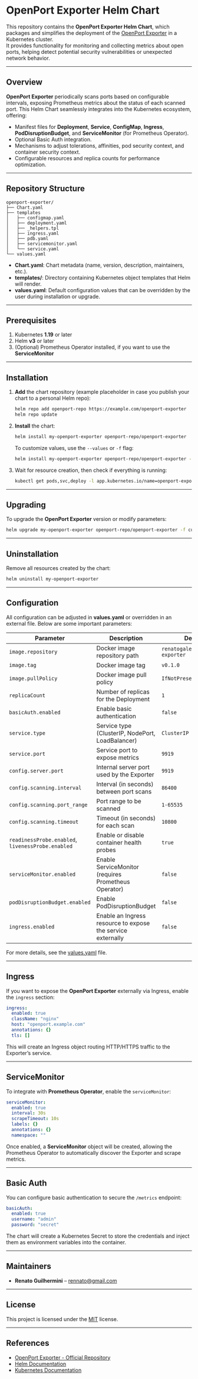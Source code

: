 # OpenPort Exporter Helm Chart

This repository contains the **OpenPort Exporter Helm Chart**, which packages and simplifies the deployment of the [OpenPort Exporter](https://github.com/renatogalera/openport-exporter) in a Kubernetes cluster.  
It provides functionality for monitoring and collecting metrics about open ports, helping detect potential security vulnerabilities or unexpected network behavior.

---

## Overview

**OpenPort Exporter** periodically scans ports based on configurable intervals, exposing Prometheus metrics about the status of each scanned port. This Helm Chart seamlessly integrates into the Kubernetes ecosystem, offering:

- Manifest files for **Deployment**, **Service**, **ConfigMap**, **Ingress**, **PodDisruptionBudget**, and **ServiceMonitor** (for Prometheus Operator).  
- Optional Basic Auth integration.  
- Mechanisms to adjust tolerations, affinities, pod security context, and container security context.  
- Configurable resources and replica counts for performance optimization.  

---

## Repository Structure

```plaintext
openport-exporter/
├── Chart.yaml
├── templates
│   ├── configmap.yaml
│   ├── deployment.yaml
│   ├── _helpers.tpl
│   ├── ingress.yaml
│   ├── pdb.yaml
│   ├── servicemonitor.yaml
│   └── service.yaml
└── values.yaml
```

- **Chart.yaml**: Chart metadata (name, version, description, maintainers, etc.).
- **templates/**: Directory containing Kubernetes object templates that Helm will render.
- **values.yaml**: Default configuration values that can be overridden by the user during installation or upgrade.

---

## Prerequisites

1. Kubernetes **1.19** or later  
2. Helm **v3** or later  
3. (Optional) Prometheus Operator installed, if you want to use the **ServiceMonitor**  

---

## Installation

1. **Add** the chart repository (example placeholder in case you publish your chart to a personal Helm repo):

   ```bash
   helm repo add openport-repo https://example.com/openport-exporter
   helm repo update
   ```

2. **Install** the chart:

   ```bash
   helm install my-openport-exporter openport-repo/openport-exporter
   ```

   To customize values, use the `--values` or `-f` flag:

   ```bash
   helm install my-openport-exporter openport-repo/openport-exporter -f custom-values.yaml
   ```

3. Wait for resource creation, then check if everything is running:

   ```bash
   kubectl get pods,svc,deploy -l app.kubernetes.io/name=openport-exporter
   ```

---

## Upgrading

To upgrade the **OpenPort Exporter** version or modify parameters:

```bash
helm upgrade my-openport-exporter openport-repo/openport-exporter -f custom-values.yaml
```

---

## Uninstallation

Remove all resources created by the chart:

```bash
helm uninstall my-openport-exporter
```

---

## Configuration

All configuration can be adjusted in **values.yaml** or overridden in an external file. Below are some important parameters:

| Parameter                                       | Description                                                                                        | Default                          |
|-------------------------------------------------|----------------------------------------------------------------------------------------------------|----------------------------------|
| `image.repository`                              | Docker image repository path                                                                       | `renatogalera/openport-exporter` |
| `image.tag`                                     | Docker image tag                                                                                   | `v0.1.0`                         |
| `image.pullPolicy`                              | Docker image pull policy                                                                           | `IfNotPresent`                   |
| `replicaCount`                                  | Number of replicas for the Deployment                                                             | `1`                              |
| `basicAuth.enabled`                             | Enable basic authentication                                                                        | `false`                          |
| `service.type`                                  | Service type (ClusterIP, NodePort, LoadBalancer)                                                  | `ClusterIP`                      |
| `service.port`                                  | Service port to expose metrics                                                                     | `9919`                           |
| `config.server.port`                            | Internal server port used by the Exporter                                                          | `9919`                           |
| `config.scanning.interval`                      | Interval (in seconds) between port scans                                                           | `86400`                          |
| `config.scanning.port_range`                    | Port range to be scanned                                                                          | `1-65535`                        |
| `config.scanning.timeout`                       | Timeout (in seconds) for each scan                                                                 | `10800`                          |
| `readinessProbe.enabled`, `livenessProbe.enabled` | Enable or disable container health probes                                                         | `true`                           |
| `serviceMonitor.enabled`                        | Enable ServiceMonitor (requires Prometheus Operator)                                              | `false`                          |
| `podDisruptionBudget.enabled`                   | Enable PodDisruptionBudget                                                                        | `false`                          |
| `ingress.enabled`                               | Enable an Ingress resource to expose the service externally                                        | `false`                          |

For more details, see the [values.yaml](./values.yaml) file.

---

## Ingress

If you want to expose the **OpenPort Exporter** externally via Ingress, enable the `ingress` section:

```yaml
ingress:
  enabled: true
  className: "nginx"
  host: "openport.example.com"
  annotations: {}
  tls: []
```

This will create an Ingress object routing HTTP/HTTPS traffic to the Exporter’s service.

---

## ServiceMonitor

To integrate with **Prometheus Operator**, enable the `serviceMonitor`:

```yaml
serviceMonitor:
  enabled: true
  interval: 30s
  scrapeTimeout: 10s
  labels: {}
  annotations: {}
  namespace: ""
```

Once enabled, a **ServiceMonitor** object will be created, allowing the Prometheus Operator to automatically discover the Exporter and scrape metrics.

---

## Basic Auth

You can configure basic authentication to secure the `/metrics` endpoint:

```yaml
basicAuth:
  enabled: true
  username: "admin"
  password: "secret"
```

The chart will create a Kubernetes Secret to store the credentials and inject them as environment variables into the container.

---

## Maintainers

- **Renato Guilhermini** – [rennato@gmail.com](mailto:rennato@gmail.com)

---

## License

This project is licensed under the [MIT](./LICENSE) license.

---
## References

- [OpenPort Exporter - Official Repository](https://github.com/renatogalera/openport-exporter)  
- [Helm Documentation](https://helm.sh/docs/)  
- [Kubernetes Documentation](https://kubernetes.io/docs/)  